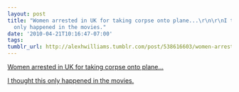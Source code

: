 ```yaml
---
layout: post
title: "Women arrested in UK for taking corpse onto plane...\r\n\r\nI thought this
  only happened in the movies."
date: '2010-04-21T10:16:47-07:00'
tags: 
tumblr_url: http://alexhwilliams.tumblr.com/post/538616603/women-arrested-in-uk-for-taking-corpse-onto
---
```

<a href="http://www.sfgate.com/cgi-bin/article.cgi?f=/n/a/2010/04/06/international/i062247D00.DTL">Women arrested in UK for taking corpse onto plane...

I thought this only happened in the movies.</a><br/>
